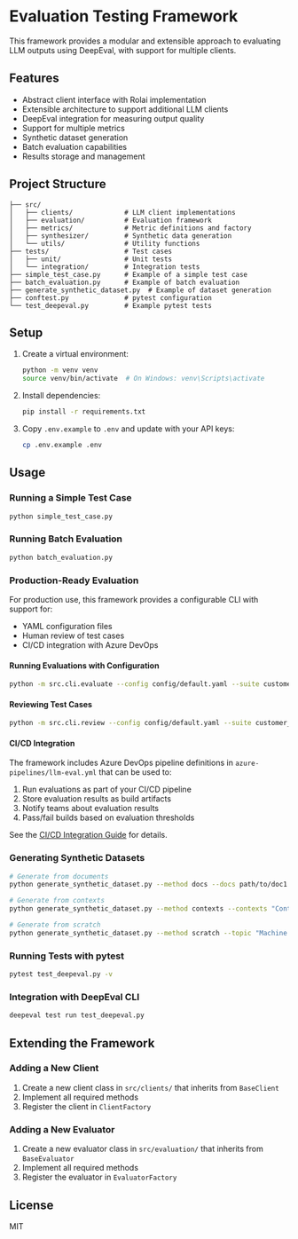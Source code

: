 # Evaluation Testing Framework

This framework provides a modular and extensible approach to evaluating LLM outputs using DeepEval, with support for multiple clients.

## Features

- Abstract client interface with Rolai implementation
- Extensible architecture to support additional LLM clients
- DeepEval integration for measuring output quality
- Support for multiple metrics
- Synthetic dataset generation
- Batch evaluation capabilities
- Results storage and management

## Project Structure

```
├── src/
│   ├── clients/             # LLM client implementations
│   ├── evaluation/          # Evaluation framework
│   ├── metrics/             # Metric definitions and factory
│   ├── synthesizer/         # Synthetic data generation
│   └── utils/               # Utility functions
├── tests/                   # Test cases
│   ├── unit/                # Unit tests
│   └── integration/         # Integration tests
├── simple_test_case.py      # Example of a simple test case
├── batch_evaluation.py      # Example of batch evaluation
├── generate_synthetic_dataset.py  # Example of dataset generation
├── conftest.py              # pytest configuration
└── test_deepeval.py         # Example pytest tests
```

## Setup

1. Create a virtual environment:
   ```bash
   python -m venv venv
   source venv/bin/activate  # On Windows: venv\Scripts\activate
   ```

2. Install dependencies:
   ```bash
   pip install -r requirements.txt
   ```

3. Copy `.env.example` to `.env` and update with your API keys:
   ```bash
   cp .env.example .env
   ```

## Usage

### Running a Simple Test Case

```bash
python simple_test_case.py
```

### Running Batch Evaluation

```bash
python batch_evaluation.py
```

### Production-Ready Evaluation

For production use, this framework provides a configurable CLI with support for:
- YAML configuration files
- Human review of test cases
- CI/CD integration with Azure DevOps

#### Running Evaluations with Configuration

```bash
python -m src.cli.evaluate --config config/default.yaml --suite customer_service_eval
```

#### Reviewing Test Cases

```bash
python -m src.cli.review --config config/default.yaml --suite customer_service_eval
```

#### CI/CD Integration

The framework includes Azure DevOps pipeline definitions in `azure-pipelines/llm-eval.yml` that can be used to:
1. Run evaluations as part of your CI/CD pipeline
2. Store evaluation results as build artifacts
3. Notify teams about evaluation results
4. Pass/fail builds based on evaluation thresholds

See the [CI/CD Integration Guide](docs/cicd-integration.md) for details.

### Generating Synthetic Datasets

```bash
# Generate from documents
python generate_synthetic_dataset.py --method docs --docs path/to/doc1.pdf path/to/doc2.pdf --count 10

# Generate from contexts
python generate_synthetic_dataset.py --method contexts --contexts "Context 1" "Context 2" --count 10

# Generate from scratch
python generate_synthetic_dataset.py --method scratch --topic "Machine Learning" --count 10
```

### Running Tests with pytest

```bash
pytest test_deepeval.py -v
```

### Integration with DeepEval CLI

```bash
deepeval test run test_deepeval.py
```

## Extending the Framework

### Adding a New Client

1. Create a new client class in `src/clients/` that inherits from `BaseClient`
2. Implement all required methods
3. Register the client in `ClientFactory`

### Adding a New Evaluator

1. Create a new evaluator class in `src/evaluation/` that inherits from `BaseEvaluator`
2. Implement all required methods
3. Register the evaluator in `EvaluatorFactory`

## License

MIT